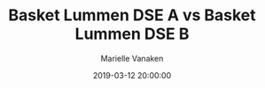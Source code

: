 ---
layout: album
title: Basket Lummen DSE A vs Basket Lummen DSE B
description: Beker wedstrijd tussen Dames A en Dames B.
date: 2019-03-12 20:00:00
cover: /albums/2019-03-12-basket-lummen-dse-a-basket-lummen-dse-b/thumbnails/DSC_0318.JPG
author: Marielle Vanaken
archived: true
pagination: 
  enabled: true
  images: true
  imageLayout: image
  itemsPerPage: 128
---